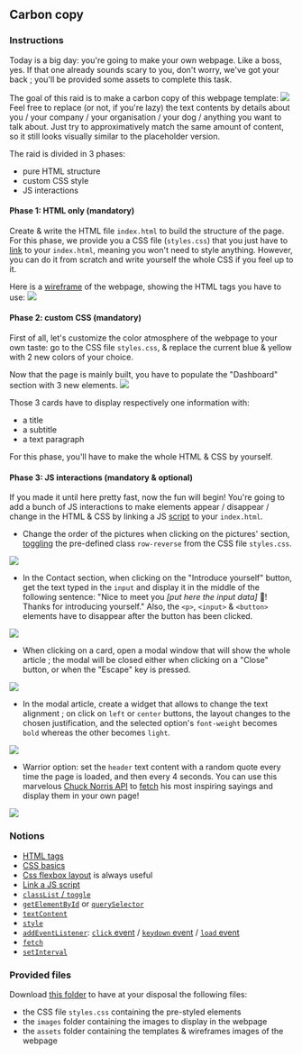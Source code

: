 ## Carbon copy

### Instructions

Today is a big day: you're going to make your own webpage. Like a boss, yes.
If that one already sounds scary to you, don't worry, we've got your back ; you'll be provided some assets to complete this task.

The goal of this raid is to make a carbon copy of this webpage template:
![](page-template.jpg)
Feel free to replace (or not, if you're lazy) the text contents by details about you / your company / your organisation / your dog / anything you want to talk about. Just try to approximatively match the same amount of content, so it still looks visually similar to the placeholder version.

The raid is divided in 3 phases:

- pure HTML structure
- custom CSS style
- JS interactions

#### Phase 1: HTML only (mandatory)

Create & write the HTML file `index.html` to build the structure of the page.
For this phase, we provide you a CSS file (`styles.css`) that you just have to [link](https://developer.mozilla.org/en-US/docs/Web/HTML/Element/link) to your `index.html`, meaning you won't need to style anything. However, you can do it from scratch and write yourself the whole CSS if you feel up to it.

Here is a [wireframe](https://en.wikipedia.org/wiki/Website_wireframe) of the webpage, showing the HTML tags you have to use:
![](page-wireframe.jpg)

#### Phase 2: custom CSS (mandatory)

First of all, let's customize the color atmosphere of the webpage to your own taste: go to the CSS file `styles.css`, & replace the current blue & yellow with 2 new colors of your choice.

Now that the page is mainly built, you have to populate the "Dashboard" section with 3 new elements.
![](dashboard-template.jpg)

Those 3 cards have to display respectively one information with:

- a title
- a subtitle
- a text paragraph

For this phase, you'll have to make the whole HTML & CSS by yourself.

#### Phase 3: JS interactions (mandatory & optional)

If you made it until here pretty fast, now the fun will begin! You're going to add a bunch of JS interactions to make elements appear / disappear / change in the HTML & CSS by linking a JS [script](https://developer.mozilla.org/en-US/docs/Web/HTML/Element/script) to your `index.html`.

- Change the order of the pictures when clicking on the pictures' section, [toggling](https://developer.mozilla.org/fr/docs/Web/API/Element/classList) the pre-defined class `row-reverse` from the CSS file `styles.css`.

![](images-order.gif)

- In the Contact section, when clicking on the "Introduce yourself" button, get the text typed in the `input` and display it in the middle of the following sentence: "Nice to meet you _[put here the input data]_ 👋! Thanks for introducing yourself." Also, the `<p>`, `<input>` & `<button>` elements have to disappear after the button has been clicked.

![](contact-input.gif)

- When clicking on a card, open a modal window that will show the whole article ; the modal will be closed either when clicking on a "Close" button, or when the "Escape" key is pressed.

![](modale.gif)

- In the modal article, create a widget that allows to change the text alignment ; on click on `left` or `center` buttons, the layout changes to the chosen justification, and the selected option's `font-weight` becomes `bold` whereas the other becomes `light`.

![](text-alignment.gif)

- Warrior option: set the `header` text content with a random quote every time the page is loaded, and then every 4 seconds. You can use this marvelous [Chuck Norris API](https://api.chucknorris.io/) to [fetch](https://developer.mozilla.org/en-US/docs/Web/API/Fetch_API/Using_Fetch) his most inspiring sayings and display them in your own page!

![](fetch-quote.gif)

### Notions

- [HTML tags](https://developer.mozilla.org/en-US/docs/Web/HTML/Element)
- [CSS basics](https://developer.mozilla.org/en-US/docs/Learn/Getting_started_with_the_web/CSS_basics)
- [Css flexbox layout](https://developer.mozilla.org/en-US/docs/Web/CSS/CSS_Flexible_Box_Layout/Basic_Concepts_of_Flexbox) is always useful
- [Link a JS script](https://developer.mozilla.org/en-US/docs/Web/HTML/Element/script)
- [`classList` / `toggle`](https://developer.mozilla.org/fr/docs/Web/API/Element/classList)
- [`getElementById`](https://developer.mozilla.org/en-US/docs/Web/API/Document/getElementById) or [`querySelector`](https://developer.mozilla.org/en-US/docs/Web/API/Element/querySelector)
- [`textContent`](https://developer.mozilla.org/en-US/docs/Web/API/Node/textContent)
- [`style`](https://developer.mozilla.org/fr/docs/Web/API/HTMLElement/style)
- [`addEventListener`](https://developer.mozilla.org/fr/docs/Web/API/EventTarget/addEventListener): [`click` event](https://developer.mozilla.org/en-US/docs/Web/API/Element/click_event) / [`keydown` event](https://developer.mozilla.org/en-US/docs/Web/API/Element/keydown_event) / [`load` event](https://developer.mozilla.org/en-US/docs/Web/API/Window/load_event)
- [`fetch`](https://developer.mozilla.org/en-US/docs/Web/API/Fetch_API/Using_Fetch)
- [`setInterval`](https://developer.mozilla.org/en-US/docs/Web/API/WindowOrWorkerGlobalScope/setInterval)

### Provided files

Download [this folder](https://assets.01-edu.org/carbon-copy) to have at your disposal the following files:

- the CSS file `styles.css` containing the pre-styled elements
- the `images` folder containing the images to display in the webpage
- the `assets` folder containing the templates & wireframes images of the webpage
